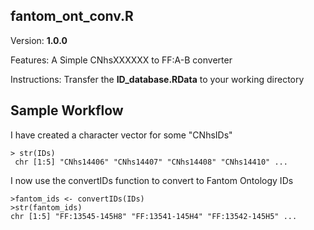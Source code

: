 ## fantom_ont_conv.R

Version: **1.0.0**

Features: A Simple CNhsXXXXXX to FF:A-B converter

Instructions: Transfer the **ID_database.RData** to your working directory


Sample Workflow
-------------

I have created a character vector for some "CNhsIDs"

```
> str(IDs)
 chr [1:5] "CNhs14406" "CNhs14407" "CNhs14408" "CNhs14410" ...
```

I now use the convertIDs function to convert to Fantom Ontology IDs

```
>fantom_ids <- convertIDs(IDs)
>str(fantom_ids)
chr [1:5] "FF:13545-145H8" "FF:13541-145H4" "FF:13542-145H5" ...
```

